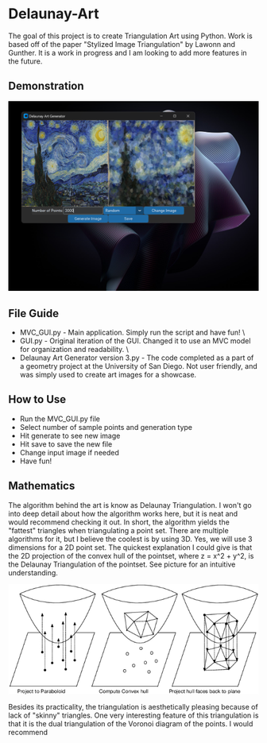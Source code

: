 # Delaunay-Art
The goal of this project is to create Triangulation Art using Python. Work is based off of the paper "Stylized Image Triangulation" by Lawonn and Gunther. It is a work in progress and I am looking to add
more features in the future.

## Demonstration
![Starry Night Example](ProgramGUI.png)

## File Guide
- MVC_GUI.py - Main application. Simply run the script and have fun! \
- GUI.py - Original iteration of the GUI. Changed it to use an MVC model for organization and readability. \
- Delaunay Art Generator version 3.py - The code completed as a part of a geometry project at the University of San Diego. Not user friendly, and was simply used to create art images for a showcase.

## How to Use
- Run the MVC_GUI.py file
- Select number of sample points and generation type
- Hit generate to see new image
- Hit save to save the new file
- Change input image if needed
- Have fun!

## Mathematics
The algorithm behind the art is know as Delaunay Triangulation. I won't go into deep detail about how the algorithm works here, but it is neat and would recommend checking it out. In short, the algorithm yields the "fattest" triangles when triangulating a point set. There are multiple algorithms for it, but I believe the coolest is by using 3D. Yes, we will use 3 dimensions for a 2D point set. The quickest explanation I could give is that the 2D projection of the convex hull of the pointset, where z = x^2 + y^2, is the Delaunay Triangulation of the pointset. See picture for an intuitive understanding. 

![Delaunay Triangulation from 3D Convex Hull](Delaunay.png)

Besides its practicality, the triangulation is aesthetically pleasing because of lack of "skinny" triangles. One very interesting feature of this triangulation is that it is the dual triangulation of the Voronoi diagram of the points. I would recommend 
